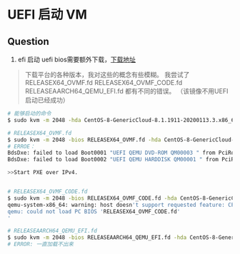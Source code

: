 # UEFI 启动 VM

## Question
1. efi 启动 uefi bios需要额外下载，[下载地址](https://retrage.github.io/edk2-nightly/)
> 下载平台的各种版本，我对这些的概念有些模糊。
我尝试了
RELEASEX64_OVMF.fd
RELEASEX64_OVMF_CODE.fd
RELEASEAARCH64_QEMU_EFI.fd
都有不同的错误。
（该镜像不用UEFI启动已经成功）

```bash
# 能够启动的命令
$ sudo kvm -m 2048 -hda CentOS-8-GenericCloud-8.1.1911-20200113.3.x86_64.qcow2 

# RELEASEX64_OVMF.fd
$ sudo kvm -m 2048 -bios RELEASEX64_OVMF.fd -hda CentOS-8-GenericCloud-8.1.1911-20200113.3.x86_64.qcow2 -nographic
# ERROE：
BdsDxe: failed to load Boot0001 "UEFI QEMU DVD-ROM QM00003 " from PciRoot(0x0)/Pci(0x1,0x1)/Ata(Secondary,Master,0x0): Not Found
BdsDxe: failed to load Boot0002 "UEFI QEMU HARDDISK QM00001 " from PciRoot(0x0)/Pci(0x1,0x1)/Ata(Primary,Master,0x0): Not Found

>>Start PXE over IPv4.


# RELEASEX64_OVMF_CODE.fd
$ sudo kvm -m 2048 -bios RELEASEX64_OVMF_CODE.fd -hda CentOS-8-GenericCloud-8.1.1911-20200113.3.x86_64.qcow2 -nographic
qemu-system-x86_64: warning: host doesn't support requested feature: CPUID.80000001H:ECX.svm [bit 2]
qemu: could not load PC BIOS 'RELEASEX64_OVMF_CODE.fd' 
'

# RELEASEAARCH64_QEMU_EFI.fd
$ sudo kvm -m 2048 -bios RELEASEAARCH64_QEMU_EFI.fd -hda CentOS-8-GenericCloud-8.1.1911-20200113.3.x86_64.qcow2 
# ERROR: 一直加载不出来

```